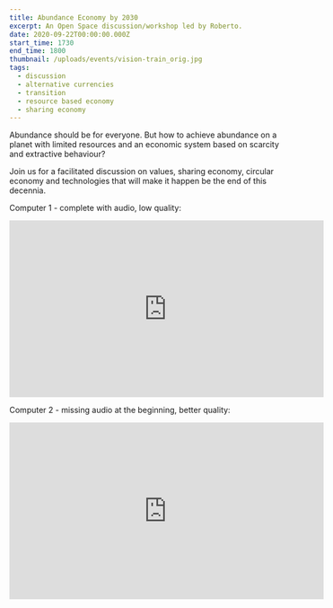 ```yaml
---
title: Abundance Economy by 2030
excerpt: An Open Space discussion/workshop led by Roberto.
date: 2020-09-22T00:00:00.000Z
start_time: 1730
end_time: 1800
thumbnail: /uploads/events/vision-train_orig.jpg
tags:
  - discussion
  - alternative currencies
  - transition
  - resource based economy
  - sharing economy
---
```

Abundance should be for everyone. But how to achieve abundance on a planet with limited resources and an economic system based on scarcity and extractive behaviour?

Join us for a facilitated discussion on values, sharing economy, circular economy and technologies that will make it happen be the end of this decennia.

Computer 1 - complete with audio, low quality:
<iframe width="560" height="315" src="https://www.youtube.com/embed/60vkohKMN4A" frameborder="0" allow="accelerometer; autoplay; clipboard-write; encrypted-media; gyroscope; picture-in-picture" allowfullscreen></iframe>

Computer 2 - missing audio at the beginning, better quality:
<iframe width="560" height="315" src="https://www.youtube.com/embed/Kya9vQriVNs" frameborder="0" allow="accelerometer; autoplay; clipboard-write; encrypted-media; gyroscope; picture-in-picture" allowfullscreen></iframe>
